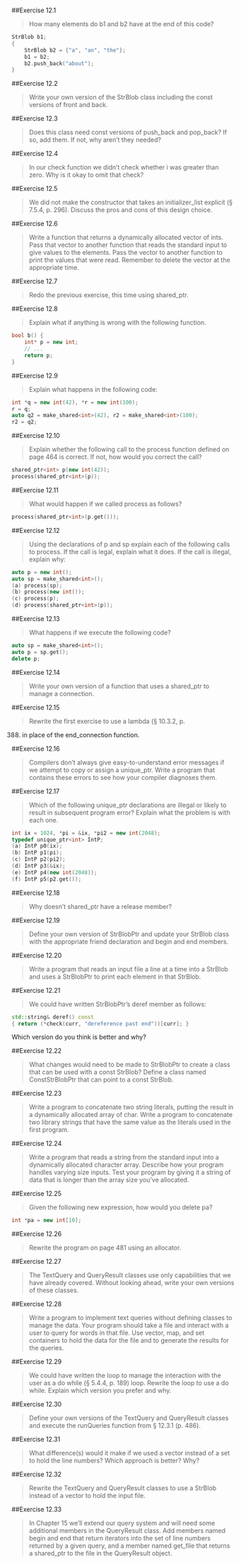 ##Exercise 12.1

> How many elements do b1 and b2 have at the end of this
code?
```cpp
StrBlob b1;
{
    StrBlob b2 = {"a", "an", "the"};
    b1 = b2;
    b2.push_back("about");
}
```

##Exercise 12.2

> Write your own version of the StrBlob class including the
const versions of front and back.

##Exercise 12.3

> Does this class need const versions of push_back and
pop_back? If so, add them. If not, why aren’t they needed?

##Exercise 12.4

> In our check function we didn’t check whether i was
greater than zero. Why is it okay to omit that check?

##Exercise 12.5

> We did not make the constructor that takes an
initializer_list explicit (§ 7.5.4, p. 296). Discuss the pros and
cons of this design choice.

##Exercise 12.6

> Write a function that returns a dynamically allocated vector
of ints. Pass that vector to another function that reads the standard input
to give values to the elements. Pass the vector to another function to print
the values that were read. Remember to delete the vector at the
appropriate time.

##Exercise 12.7

> Redo the previous exercise, this time using shared_ptr.

##Exercise 12.8

> Explain what if anything is wrong with the following function.
```cpp
bool b() {
    int* p = new int;
    // ...
    return p;
}
```

##Exercise 12.9

> Explain what happens in the following code:
```cpp
int *q = new int(42), *r = new int(100);
r = q;
auto q2 = make_shared<int>(42), r2 = make_shared<int>(100);
r2 = q2;
```

##Exercise 12.10

> Explain whether the following call to the process function
defined on page 464 is correct. If not, how would you correct the call?
```cpp
shared_ptr<int> p(new int(42));
process(shared_ptr<int>(p));
```

##Exercise 12.11

> What would happen if we called process as follows?
```cpp
process(shared_ptr<int>(p.get()));
```

##Exercise 12.12

> Using the declarations of p and sp explain each of the
following calls to process. If the call is legal, explain what it does. If the call
is illegal, explain why:
```cpp
auto p = new int();
auto sp = make_shared<int>();
(a) process(sp);
(b) process(new int());
(c) process(p);
(d) process(shared_ptr<int>(p));
```

##Exercise 12.13

> What happens if we execute the following code?
```cpp
auto sp = make_shared<int>();
auto p = sp.get();
delete p;
```

##Exercise 12.14

> Write your own version of a function that uses a
shared_ptr to manage a connection.

##Exercise 12.15

> Rewrite the first exercise to use a lambda (§ 10.3.2, p.
388) in place of the end_connection function.

##Exercise 12.16

> Compilers don’t always give easy-to-understand error
messages if we attempt to copy or assign a unique_ptr. Write a program
that contains these errors to see how your compiler diagnoses them.

##Exercise 12.17

> Which of the following unique_ptr declarations are illegal
or likely to result in subsequent program error? Explain what the problem is
with each one.
```cpp
int ix = 1024, *pi = &ix, *pi2 = new int(2048);
typedef unique_ptr<int> IntP;
(a) IntP p0(ix);
(b) IntP p1(pi);
(c) IntP p2(pi2);
(d) IntP p3(&ix);
(e) IntP p4(new int(2048));
(f) IntP p5(p2.get());
```

##Exercise 12.18

> Why doesn’t shared_ptr have a release member?

##Exercise 12.19

> Define your own version of StrBlobPtr and update your
StrBlob class with the appropriate friend declaration and begin and end
members.

##Exercise 12.20

> Write a program that reads an input file a line at a time
into a StrBlob and uses a StrBlobPtr to print each element in that
StrBlob.

##Exercise 12.21

> We could have written StrBlobPtr’s deref member as
follows:
```cpp
std::string& deref() const
{ return (*check(curr, "dereference past end"))[curr]; }
```
Which version do you think is better and why?

##Exercise 12.22

> What changes would need to be made to StrBlobPtr to
create a class that can be used with a const StrBlob? Define a class
named ConstStrBlobPtr that can point to a const StrBlob.

##Exercise 12.23

> Write a program to concatenate two string literals, putting
the result in a dynamically allocated array of char. Write a program to
concatenate two library strings that have the same value as the literals
used in the first program.

##Exercise 12.24

> Write a program that reads a string from the standard input
into a dynamically allocated character array. Describe how your program
handles varying size inputs. Test your program by giving it a string of data
that is longer than the array size you’ve allocated.

##Exercise 12.25

> Given the following new expression, how would you
delete pa?
```cpp
int *pa = new int[10];
```

##Exercise 12.26

> Rewrite the program on page 481 using an allocator.

##Exercise 12.27

> The TextQuery and QueryResult classes use only
capabilities that we have already covered. Without looking ahead, write your
own versions of these classes.

##Exercise 12.28

> Write a program to implement text queries without defining
classes to manage the data. Your program should take a file and interact
with a user to query for words in that file. Use vector, map, and set
containers to hold the data for the file and to generate the results for the
queries.

##Exercise 12.29

> We could have written the loop to manage the interaction
with the user as a do while (§ 5.4.4, p. 189) loop. Rewrite the loop to use
a do while. Explain which version you prefer and why.

##Exercise 12.30

> Define your own versions of the TextQuery and
QueryResult classes and execute the runQueries function from § 12.3.1
(p. 486).

##Exercise 12.31

> What difference(s) would it make if we used a vector
instead of a set to hold the line numbers? Which approach is better? Why?

##Exercise 12.32

> Rewrite the TextQuery and QueryResult classes to use
a StrBlob instead of a vector<string> to hold the input file.

##Exercise 12.33

> In Chapter 15 we’ll extend our query system and will need
some additional members in the QueryResult class. Add members named
begin and end that return iterators into the set of line numbers returned
by a given query, and a member named get_file that returns a
shared_ptr to the file in the QueryResult object.

